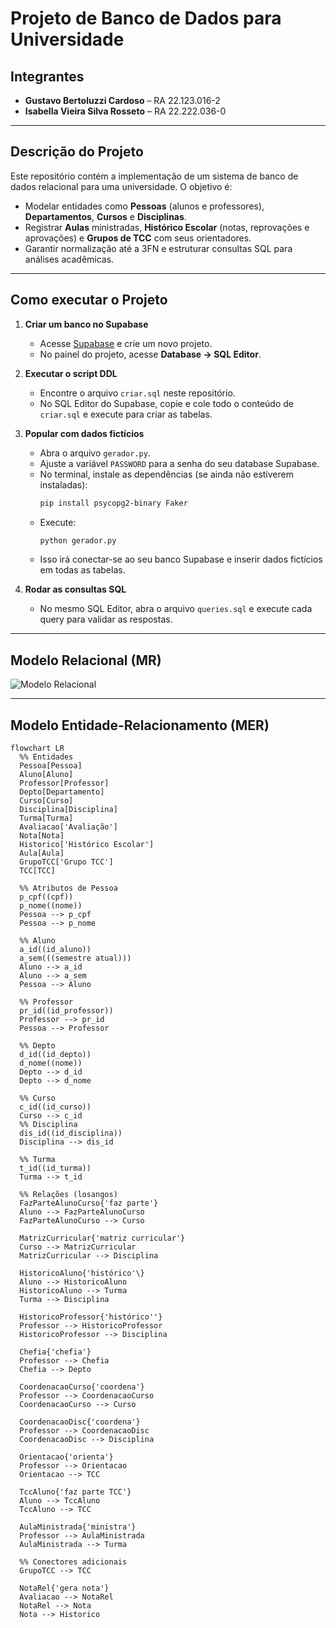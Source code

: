 # Projeto de Banco de Dados para Universidade

## Integrantes
- **Gustavo Bertoluzzi Cardoso** – RA 22.123.016-2  
- **Isabella Vieira Silva Rosseto** – RA 22.222.036-0  

---

## Descrição do Projeto
Este repositório contém a implementação de um sistema de banco de dados relacional para uma universidade. O objetivo é:

- Modelar entidades como **Pessoas** (alunos e professores), **Departamentos**, **Cursos** e **Disciplinas**.  
- Registrar **Aulas** ministradas, **Histórico Escolar** (notas, reprovações e aprovações) e **Grupos de TCC** com seus orientadores.  
- Garantir normalização até a 3FN e estruturar consultas SQL para análises acadêmicas.

---

## Como executar o Projeto

1. **Criar um banco no Supabase**  
   - Acesse [Supabase](https://supabase.com/) e crie um novo projeto.  
   - No painel do projeto, acesse **Database → SQL Editor**.

2. **Executar o script DDL**  
   - Encontre o arquivo `criar.sql` neste repositório.  
   - No SQL Editor do Supabase, copie e cole todo o conteúdo de `criar.sql` e execute para criar as tabelas.

3. **Popular com dados fictícios**  
   - Abra o arquivo `gerador.py`.  
   - Ajuste a variável `PASSWORD` para a senha do seu database Supabase.  
   - No terminal, instale as dependências (se ainda não estiverem instaladas):
     ```bash
     pip install psycopg2-binary Faker
     ```
   - Execute:
     ```bash
     python gerador.py
     ```
   - Isso irá conectar-se ao seu banco Supabase e inserir dados fictícios em todas as tabelas.

4. **Rodar as consultas SQL**  
   - No mesmo SQL Editor, abra o arquivo `queries.sql` e execute cada query para validar as respostas.

---

## Modelo Relacional (MR)
![Modelo Relacional](https://github.com/user-attachments/assets/22456bf6-4f9c-46b0-85c9-f50a2df9ed00)

---

## Modelo Entidade‑Relacionamento (MER)
```mermaid
flowchart LR
  %% Entidades
  Pessoa[Pessoa]
  Aluno[Aluno]
  Professor[Professor]
  Depto[Departamento]
  Curso[Curso]
  Disciplina[Disciplina]
  Turma[Turma]
  Avaliacao['Avaliação']
  Nota[Nota]
  Historico['Histórico Escolar']
  Aula[Aula]
  GrupoTCC['Grupo TCC']
  TCC[TCC]

  %% Atributos de Pessoa
  p_cpf((cpf))
  p_nome((nome))
  Pessoa --> p_cpf
  Pessoa --> p_nome

  %% Aluno
  a_id((id_aluno))
  a_sem(((semestre atual)))
  Aluno --> a_id
  Aluno --> a_sem
  Pessoa --> Aluno

  %% Professor
  pr_id((id_professor))
  Professor --> pr_id
  Pessoa --> Professor

  %% Depto
  d_id((id_depto))
  d_nome((nome))
  Depto --> d_id
  Depto --> d_nome

  %% Curso
  c_id((id_curso))
  Curso --> c_id
  %% Disciplina
  dis_id((id_disciplina))
  Disciplina --> dis_id

  %% Turma
  t_id((id_turma))
  Turma --> t_id

  %% Relações (losangos)
  FazParteAlunoCurso{'faz parte'}
  Aluno --> FazParteAlunoCurso
  FazParteAlunoCurso --> Curso

  MatrizCurricular{'matriz curricular'}
  Curso --> MatrizCurricular
  MatrizCurricular --> Disciplina

  HistoricoAluno{'histórico'\}
  Aluno --> HistoricoAluno
  HistoricoAluno --> Turma
  Turma --> Disciplina

  HistoricoProfessor{'histórico''}
  Professor --> HistoricoProfessor
  HistoricoProfessor --> Disciplina

  Chefia{'chefia'}
  Professor --> Chefia
  Chefia --> Depto

  CoordenacaoCurso{'coordena'}
  Professor --> CoordenacaoCurso
  CoordenacaoCurso --> Curso

  CoordenacaoDisc{'coordena'}
  Professor --> CoordenacaoDisc
  CoordenacaoDisc --> Disciplina

  Orientacao{'orienta'}
  Professor --> Orientacao
  Orientacao --> TCC

  TccAluno{'faz parte TCC'}
  Aluno --> TccAluno
  TccAluno --> TCC

  AulaMinistrada{'ministra'}
  Professor --> AulaMinistrada
  AulaMinistrada --> Turma

  %% Conectores adicionais
  GrupoTCC --> TCC

  NotaRel{'gera nota'}
  Avaliacao --> NotaRel
  NotaRel --> Nota
  Nota --> Historico
```

